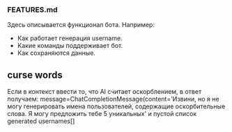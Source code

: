 ### **FEATURES.md**
Здесь описывается функционал бота. Например:
- Как работает генерация username.
- Какие команды поддерживает бот.
- Как сохраняются данные.




## curse words
Если в контекст ввести то, что AI считает оскорблением, в ответ получаем:
message=ChatCompletionMessage(content='Извини, но я не могу генерировать имена пользователей, содержащие оскорбительные слова.  Я могу предложить тебе 5 уникальных'
и пустой список generated usernames[]